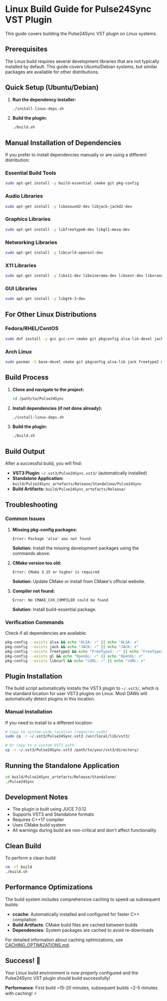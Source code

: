 # Linux Build Guide for Pulse24Sync VST Plugin

This guide covers building the Pulse24Sync VST plugin on Linux systems.

## Prerequisites

The Linux build requires several development libraries that are not typically installed by default. This guide covers Ubuntu/Debian systems, but similar packages are available for other distributions.

## Quick Setup (Ubuntu/Debian)

1. **Run the dependency installer:**
   ```bash
   ./install-linux-deps.sh
   ```

2. **Build the plugin:**
   ```bash
   ./build.sh
   ```

## Manual Installation of Dependencies

If you prefer to install dependencies manually or are using a different distribution:

### Essential Build Tools
```bash
sudo apt-get install -y build-essential cmake git pkg-config
```

### Audio Libraries
```bash
sudo apt-get install -y libasound2-dev libjack-jackd2-dev
```

### Graphics Libraries
```bash
sudo apt-get install -y libfreetype6-dev libgl1-mesa-dev
```

### Networking Libraries
```bash
sudo apt-get install -y libcurl4-openssl-dev
```

### X11 Libraries
```bash
sudo apt-get install -y libx11-dev libxinerama-dev libxext-dev libxrandr-dev libxcursor-dev libxcomposite-dev
```

### GUI Libraries
```bash
sudo apt-get install -y libgtk-3-dev
```

## For Other Linux Distributions

### Fedora/RHEL/CentOS
```bash
sudo dnf install -y gcc gcc-c++ cmake git pkgconfig alsa-lib-devel jack-audio-connection-kit-devel freetype-devel mesa-libGL-devel libcurl-devel libX11-devel libXinerama-devel libXext-devel libXrandr-devel libXcursor-devel libXcomposite-devel gtk3-devel
```

### Arch Linux
```bash
sudo pacman -S base-devel cmake git pkgconfig alsa-lib jack freetype2 mesa libcurl libx11 libxinerama libxext libxrandr libxcursor libxcomposite gtk3
```

## Build Process

1. **Clone and navigate to the project:**
   ```bash
   cd /path/to/Pulse24Sync
   ```

2. **Install dependencies (if not done already):**
   ```bash
   ./install-linux-deps.sh
   ```

3. **Build the plugin:**
   ```bash
   ./build.sh
   ```

## Build Output

After a successful build, you will find:

- **VST3 Plugin:** `~/.vst3/Pulse24Sync.vst3/` (automatically installed)
- **Standalone Application:** `build/Pulse24Sync_artefacts/Release/Standalone/Pulse24Sync`
- **Build Artifacts:** `build/Pulse24Sync_artefacts/Release/`

## Troubleshooting

### Common Issues

1. **Missing pkg-config packages:**
   ```
   Error: Package 'alsa' was not found
   ```
   **Solution:** Install the missing development packages using the commands above.

2. **CMake version too old:**
   ```
   Error: CMake 3.15 or higher is required
   ```
   **Solution:** Update CMake or install from CMake's official website.

3. **Compiler not found:**
   ```
   Error: No CMAKE_CXX_COMPILER could be found
   ```
   **Solution:** Install build-essential package.

### Verification Commands

Check if all dependencies are available:
```bash
pkg-config --exists alsa && echo "ALSA: ✓" || echo "ALSA: ✗"
pkg-config --exists jack && echo "JACK: ✓" || echo "JACK: ✗"
pkg-config --exists freetype2 && echo "FreeType2: ✓" || echo "FreeType2: ✗"
pkg-config --exists gl && echo "OpenGL: ✓" || echo "OpenGL: ✗"
pkg-config --exists libcurl && echo "cURL: ✓" || echo "cURL: ✗"
```

## Plugin Installation

The build script automatically installs the VST3 plugin to `~/.vst3/`, which is the standard location for user VST3 plugins on Linux. Most DAWs will automatically detect plugins in this location.

### Manual Installation

If you need to install to a different location:

```bash
# Copy to system-wide location (requires sudo)
sudo cp -r ~/.vst3/Pulse24Sync.vst3 /usr/local/lib/vst3/

# Or copy to a custom VST3 path
cp -r ~/.vst3/Pulse24Sync.vst3 /path/to/your/vst3/directory/
```

## Running the Standalone Application

```bash
cd build/Pulse24Sync_artefacts/Release/Standalone/
./Pulse24Sync
```

## Development Notes

- The plugin is built using JUCE 7.0.12
- Supports VST3 and Standalone formats
- Requires C++17 compiler
- Uses CMake build system
- All warnings during build are non-critical and don't affect functionality

## Clean Build

To perform a clean build:
```bash
rm -rf build
./build.sh
```

## Performance Optimizations

The build system includes comprehensive caching to speed up subsequent builds:

- **ccache**: Automatically installed and configured for faster C++ compilation
- **Build Artifacts**: CMake build files are cached between builds
- **Dependencies**: System packages are cached to avoid re-downloads

For detailed information about caching optimizations, see [CACHING_OPTIMIZATIONS.md](CACHING_OPTIMIZATIONS.md).

## Success! 🎉

Your Linux build environment is now properly configured and the Pulse24Sync VST plugin should build successfully!

**Performance**: First build ~15-20 minutes, subsequent builds ~2-5 minutes with caching! ⚡